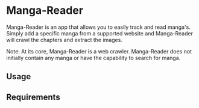 # Manga-Reader

Manga-Reader is an app that allows you to easily track and read manga's. Simply add a specific manga from a supported website and Manga-Reader will crawl the chapters and extract the images. 

Note: At its core, Manga-Reader is a web crawler. Manga-Reader does not initially contain any manga or have the capability to search for manga.

## Usage

## Requirements
